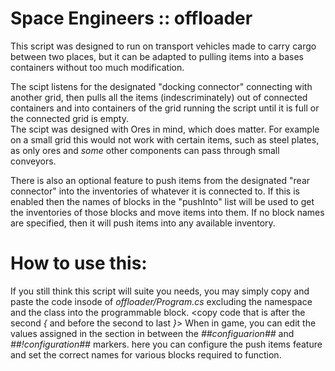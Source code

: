 # Space Engineers :: offloader
This script was designed to run on transport vehicles made to carry cargo between two places, but it can be adapted to pulling items into a bases containers without too much    modification.  
  
The scipt listens for the designated "docking connector" connecting with another grid, then pulls all the items (indescriminately) out of connected containers and into containers of the grid running the script until it is full or the connected grid is empty.  
The scipt was designed with Ores in mind, which does matter. For example on a small grid this would not work with certain items, such as steel plates, as only ores and *some* other components can pass through small conveyors.

There is also an optional feature to push items from the designated "rear connector" into the inventories of whatever it is connected to. If this is enabled then the names of blocks in the "pushInto" list will be used to get the inventories of those blocks and move items into them. If no block names are specified, then it will push items into any available inventory.

# How to use this:
If you still think this script will suite you needs, you may simply copy and paste the code insode of *offloader/Program.cs* excluding the namespace and the class into the programmable block.
<copy code that is after the second *{* and before the second to last *}*>
When in game, you can edit the values assigned in the section in between the *##configuarion##* and *##!configuration##* markers. here you can configure the push items feature and set the correct names for various blocks required to function.
